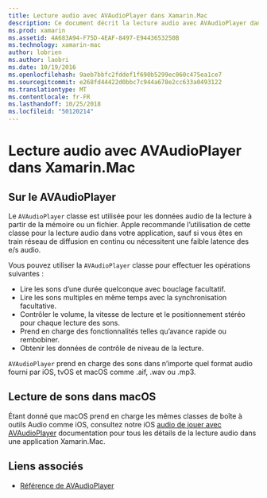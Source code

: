 ```yaml
---
title: Lecture audio avec AVAudioPlayer dans Xamarin.Mac
description: Ce document décrit la lecture audio avec AVAudioPlayer dans une application Xamarin.Mac. Il aborde AVAudioPlayer à un niveau élevé et les liens vers d’autres documents qu’il explore plus en détail.
ms.prod: xamarin
ms.assetid: 4A683A94-F75D-4EAF-8497-E9443653250B
ms.technology: xamarin-mac
author: lobrien
ms.author: laobri
ms.date: 10/19/2016
ms.openlocfilehash: 9aeb7bbfc2fddef1f690b5299ec060c475ea1ce7
ms.sourcegitcommit: e268fd44422d0bbc7c944a678e2cc633a0493122
ms.translationtype: MT
ms.contentlocale: fr-FR
ms.lasthandoff: 10/25/2018
ms.locfileid: "50120214"
---
```

# <a name="playing-sound-with-avaudioplayer-in-xamarinmac"></a>Lecture audio avec AVAudioPlayer dans Xamarin.Mac

## <a name="about-the-avaudioplayer"></a>Sur le AVAudioPlayer

Le `AVAudioPlayer` classe est utilisée pour les données audio de la lecture à partir de la mémoire ou un fichier. Apple recommande l’utilisation de cette classe pour la lecture audio dans votre application, sauf si vous êtes en train réseau de diffusion en continu ou nécessitent une faible latence des e/s audio.

Vous pouvez utiliser la `AVAudioPlayer` classe pour effectuer les opérations suivantes :

- Lire les sons d’une durée quelconque avec bouclage facultatif.
- Lire les sons multiples en même temps avec la synchronisation facultative.
- Contrôler le volume, la vitesse de lecture et le positionnement stéréo pour chaque lecture des sons.
- Prend en charge des fonctionnalités telles qu’avance rapide ou rembobiner.
- Obtenir les données de contrôle de niveau de la lecture.

`AVAudioPlayer` prend en charge des sons dans n’importe quel format audio fourni par iOS, tvOS et macOS comme .aif, .wav ou .mp3.

## <a name="playing-sounds-in-macos"></a>Lecture de sons dans macOS

Étant donné que macOS prend en charge les mêmes classes de boîte à outils Audio comme iOS, consultez notre iOS [audio de jouer avec AVAudioPlayer](https://github.com/xamarin/recipes/tree/master/Recipes/ios/media/sound/avaudioplayer) documentation pour tous les détails de la lecture audio dans une application Xamarin.Mac.

## <a name="related-links"></a>Liens associés

- [Référence de AVAudioPlayer](https://developer.apple.com/documentation/avfoundation/avaudioplayer)
